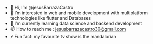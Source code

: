 - 👋 Hi, I’m @jesusBarrazaCastro
- 👀 I’m interested in web and mobile development with multiplatform technologies like flutter and Databases
- 🌱 I’m currently learning data science and backend development
- 📫 How to reach me : jesusbarrazacastro30@gmail.com
- ⚡ Fun fact: my favourite tv show is the mandalorian

<!---
jesusBarrazaCastro/jesusBarrazaCastro is a ✨ special ✨ repository because its `README.md` (this file) appears on your GitHub profile.
You can click the Preview link to take a look at your changes.
--->
